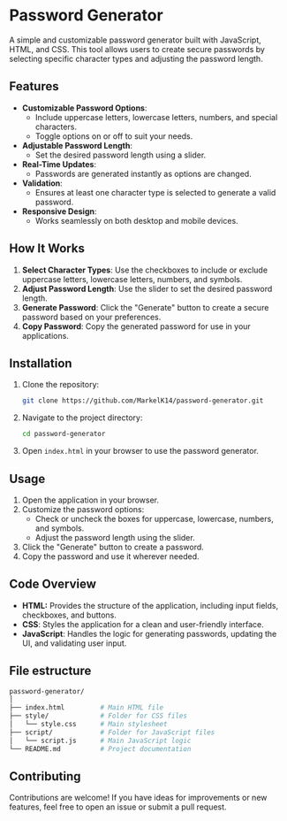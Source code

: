 # Password Generator

A simple and customizable password generator built with JavaScript, HTML, and CSS. This tool allows users to create secure passwords by selecting specific character types and adjusting the password length.

## Features

- **Customizable Password Options**: 
  - Include uppercase letters, lowercase letters, numbers, and special characters.
  - Toggle options on or off to suit your needs.
- **Adjustable Password Length**: 
  - Set the desired password length using a slider.
- **Real-Time Updates**: 
  - Passwords are generated instantly as options are changed.
- **Validation**: 
  - Ensures at least one character type is selected to generate a valid password.
- **Responsive Design**: 
  - Works seamlessly on both desktop and mobile devices.

## How It Works

1. **Select Character Types**: Use the checkboxes to include or exclude uppercase letters, lowercase letters, numbers, and symbols.
2. **Adjust Password Length**: Use the slider to set the desired password length.
3. **Generate Password**: Click the "Generate" button to create a secure password based on your preferences.
4. **Copy Password**: Copy the generated password for use in your applications.

## Installation

1. Clone the repository:
   ```bash
   git clone https://github.com/MarkelK14/password-generator.git
   ```
2. Navigate to the project directory:
   ```bash
   cd password-generator
   ```
3. Open ```index.html``` in your browser to use the password generator.

## Usage
1. Open the application in your browser.
2. Customize the password options:
   - Check or uncheck the boxes for uppercase, lowercase, numbers, and symbols.
   - Adjust the password length using the slider.
3. Click the "Generate" button to create a password.
4. Copy the password and use it wherever needed.

## Code Overview
- **HTML:** Provides the structure of the application, including input fields, checkboxes, and buttons.
- **CSS**: Styles the application for a clean and user-friendly interface.
- **JavaScript**: Handles the logic for generating passwords, updating the UI, and validating user input.

## File estructure
```bash
password-generator/
│
├── index.html         # Main HTML file
├── style/             # Folder for CSS files
│   └── style.css      # Main stylesheet
├── script/            # Folder for JavaScript files
│   └── script.js      # Main JavaScript logic
└── README.md          # Project documentation
```

## Contributing
Contributions are welcome! If you have ideas for improvements or new features, feel free to open an issue or submit a pull request.